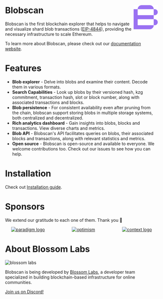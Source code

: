 # Blobscan <a href="#"><img align="right" src=".github/assets/logo.svg" height="80px" /></a>

Blobscan is the first blockchain explorer that helps to navigate and visualize shard blob transactions ([EIP-4844](https://www.eip4844.com)), providing the necessary infrastructure to scale Ethereum.

To learn more about Blobscan, please check out our [documentation website](https://docs.blobscan.com).

# Features

* **Blob explorer** - Delve into blobs and examine their content. Decode them in various formats.
* **Search Capabilities** - Look up blobs by their versioned hash, kzg commitment, transaction hash, slot or block number, along with associated transactions and blocks.
* **Blob persistence** - For consistent availability even after pruning from the chain, blobscan support storing blobs in multiple storage systems, both centralized and decentralized.
* **Rich analytics dashboard** - Gain insights into blobs, blocks and transactions. View diverse charts and metrics.
* **Blob API** - Blobscan's API facilitates queries on blobs, their associated blocks and transactions, along with relevant statistics and metrics.
* **Open source** - Blobscan is open-source and available to everyone. We welcome contributions too. Check out our issues to see how you can help.

# Installation

Check out [Installation guide](https://docs.blobscan.com/docs/installation).

# Sponsors

We extend our gratitude to each one of them. Thank you 🙏

<p style="display: flex; align-items: center; justify-content: space-around;">
  <a href="https://ethereum.foundation" style="margin-right: 50px;">
    <picture>
      <source media="(prefers-color-scheme: dark)" srcset="https://esp.ethereum.foundation/_next/static/media/esp-logo.96fc01cc.svg">
      <img alt="paradigm logo" src="https://esp.ethereum.foundation/_next/static/media/esp-logo.96fc01cc.svg" width="auto" height="70">
    </picture>
  </a>
  <a href="https://www.optimism.io" style="margin-right: 50px;">
    <picture>
      <source media="(prefers-color-scheme: dark)" srcset="https://raw.githubusercontent.com/ethereum-optimism/brand-kit/main/assets/svg/Profile-Logo.svg">
      <img alt="optimism" src="https://raw.githubusercontent.com/ethereum-optimism/brand-kit/main/assets/svg/Profile-Logo.svg" width="auto" height="70">
    </picture>
  </a>
  <a href="https://scroll.io">
    <picture>
      <source media="(prefers-color-scheme: dark)" srcset="https://file.notion.so/f/f/cc12e519-e01d-4277-9573-3fe8e5bdf9ce/3d733a9c-fecf-452e-bdd3-c322b5c80a95/Scroll_full_logo_30086px_RGB.svg?id=fd4f5c30-b768-4bdb-bc71-bae26aee5fee&table=block&spaceId=cc12e519-e01d-4277-9573-3fe8e5bdf9ce&expirationTimestamp=1705334400000&signature=3ORrSoAyalOOSnF4j4rFJrFl56RY6hxMWZNkVpUaXoc&downloadName=Scroll_full+logo_300*86px_RGB.svg">
      <img alt="context logo" src="https://file.notion.so/f/f/cc12e519-e01d-4277-9573-3fe8e5bdf9ce/3d733a9c-fecf-452e-bdd3-c322b5c80a95/Scroll_full_logo_30086px_RGB.svg?id=fd4f5c30-b768-4bdb-bc71-bae26aee5fee&table=block&spaceId=cc12e519-e01d-4277-9573-3fe8e5bdf9ce&expirationTimestamp=1705334400000&signature=3ORrSoAyalOOSnF4j4rFJrFl56RY6hxMWZNkVpUaXoc&downloadName=Scroll_full+logo_300*86px_RGB.svg" width="auto" height="70">
</picture>
</a>

</p>



# About Blossom Labs

![blossom labs](https://blossom.software/img/logo.svg)

Blobscan is being developed by [Blossom Labs](https://blossom.software/), a developer team specialized in building blockchain-based infrastructure for online communities.

[Join us on Discord!](https://discordapp.com/invite/fmqrqhkjHY/)
